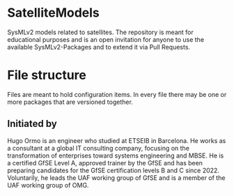 # SatelliteModels
SysMLv2 models related to satellites. 
The repository is meant for educational purposes and is an open invitation for anyone to use the available SysMLv2-Packages and to extend it via Pull Requests.

# File structure
Files are meant to hold configuration items. In every file there may be one or more packages that are versioned together.

## Initiated by
Hugo Ormo is an engineer who studied at ETSEIB in Barcelona. He works as a consultant at a global IT consulting company, focusing on the transformation of enterprises toward systems engineering and MBSE. He is a certified GfSE Level A, approved trainer by the GfSE and has been preparing candidates for the GfSE certification levels B and C since 2022. Voluntarily, he leads the UAF working group of GfSE and is a member of the UAF working group of OMG.
